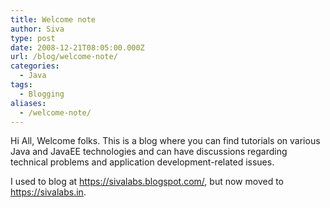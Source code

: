 ```yaml
---
title: Welcome note
author: Siva
type: post
date: 2008-12-21T08:05:00.000Z
url: /blog/welcome-note/
categories:
  - Java
tags:
  - Blogging
aliases:
  - /welcome-note/
---
```

Hi All, 
Welcome folks.
This is a blog where you can find tutorials on various Java and JavaEE technologies 
and can have discussions regarding technical problems and application development-related issues.

I used to blog at https://sivalabs.blogspot.com/, but now moved to https://sivalabs.in.
